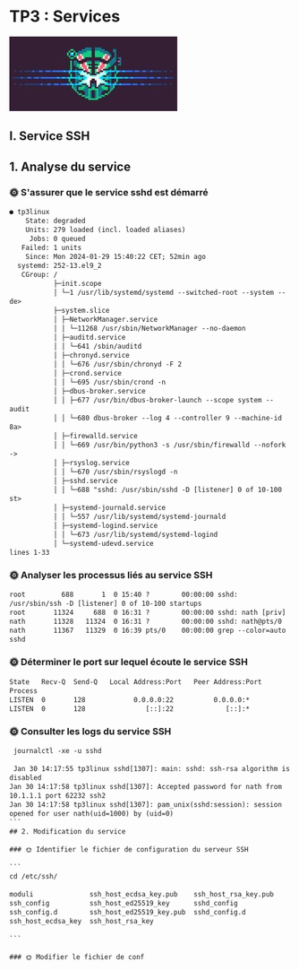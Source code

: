 # TP3 : Services
![Alt text](image.png)

## I. Service SSH

## 1. Analyse du service

### 🌞 S'assurer que le service sshd est démarré

```
● tp3linux
    State: degraded
    Units: 279 loaded (incl. loaded aliases)
     Jobs: 0 queued
   Failed: 1 units
    Since: Mon 2024-01-29 15:40:22 CET; 52min ago
  systemd: 252-13.el9_2
   CGroup: /
           ├─init.scope
           │ └─1 /usr/lib/systemd/systemd --switched-root --system --de>
           ├─system.slice
           │ ├─NetworkManager.service
           │ │ └─11268 /usr/sbin/NetworkManager --no-daemon
           │ ├─auditd.service
           │ │ └─641 /sbin/auditd
           │ ├─chronyd.service
           │ │ └─676 /usr/sbin/chronyd -F 2
           │ ├─crond.service
           │ │ └─695 /usr/sbin/crond -n
           │ ├─dbus-broker.service
           │ │ ├─677 /usr/bin/dbus-broker-launch --scope system --audit
           │ │ └─680 dbus-broker --log 4 --controller 9 --machine-id 8a>
           │ ├─firewalld.service
           │ │ └─669 /usr/bin/python3 -s /usr/sbin/firewalld --nofork ->
           │ ├─rsyslog.service
           │ │ └─670 /usr/sbin/rsyslogd -n
           │ ├─sshd.service
           │ │ └─688 "sshd: /usr/sbin/sshd -D [listener] 0 of 10-100 st>
           │ ├─systemd-journald.service
           │ │ └─557 /usr/lib/systemd/systemd-journald
           │ ├─systemd-logind.service
           │ │ └─673 /usr/lib/systemd/systemd-logind
           │ └─systemd-udevd.service
lines 1-33
```

### 🌞 Analyser les processus liés au service SSH

```
root         688       1  0 15:40 ?        00:00:00 sshd: /usr/sbin/ssh -D [listener] 0 of 10-100 startups
root       11324     688  0 16:31 ?        00:00:00 sshd: nath [priv]
nath       11328   11324  0 16:31 ?        00:00:00 sshd: nath@pts/0
nath       11367   11329  0 16:39 pts/0    00:00:00 grep --color=auto sshd
```
### 🌞 Déterminer le port sur lequel écoute le service SSH

```
State   Recv-Q  Send-Q   Local Address:Port   Peer Address:Port Process
LISTEN  0       128            0.0.0.0:22          0.0.0.0:*
LISTEN  0       128               [::]:22             [::]:*
```

### 🌞 Consulter les logs du service SSH

````
 journalctl -xe -u sshd

 Jan 30 14:17:55 tp3linux sshd[1307]: main: sshd: ssh-rsa algorithm is disabled
Jan 30 14:17:58 tp3linux sshd[1307]: Accepted password for nath from 10.1.1.1 port 62232 ssh2
Jan 30 14:17:58 tp3linux sshd[1307]: pam_unix(sshd:session): session opened for user nath(uid=1000) by (uid=0)
```
## 2. Modification du service

### 🌞 Identifier le fichier de configuration du serveur SSH

```
cd /etc/ssh/

moduli              ssh_host_ecdsa_key.pub    ssh_host_rsa_key.pub
ssh_config          ssh_host_ed25519_key      sshd_config
ssh_config.d        ssh_host_ed25519_key.pub  sshd_config.d
ssh_host_ecdsa_key  ssh_host_rsa_key

```

### 🌞 Modifier le fichier de conf

